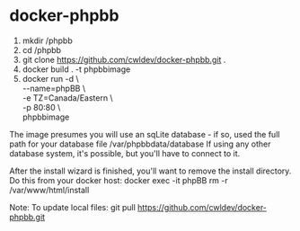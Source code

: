 # docker-phpbb

1. mkdir /phpbb
2. cd /phpbb
3. git clone https://github.com/cwldev/docker-phpbb.git .
4. docker build . -t phpbbimage
5. docker run -d \\<br/> 
  --name=phpBB \\<br/> 
  -e TZ=Canada/Eastern \\<br/> 
  -p 80:80 \\<br/>
  phpbbimage
  
The image presumes you will use an sqLite database - if so, used the full path for your database file /var/phpbbdata/database
If using any other database system, it's possible, but you'll have to connect to it.

After the install wizard is finished, you'll want to remove the install directory. Do this from your docker host:
docker exec -it phpBB rm -r /var/www/html/install

Note: To update local files:
git pull https://github.com/cwldev/docker-phpbb.git
